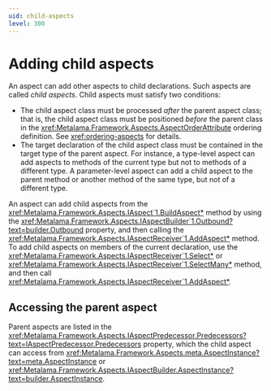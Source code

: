 ```yaml
---
uid: child-aspects
level: 300
---
```


# Adding child aspects

An aspect can add other aspects to child declarations. Such aspects are called _child aspects_. Child aspects must satisfy two conditions:

* The child aspect class must be processed _after_ the parent aspect class; that is, the child aspect class must be positioned _before_ the parent class in the <xref:Metalama.Framework.Aspects.AspectOrderAttribute> ordering definition. See <xref:ordering-aspects> for details.
* The target declaration of the child aspect class must be contained in the target type of the parent aspect. For instance, a type-level aspect can add aspects to methods of the current type but not to methods of a different type. A parameter-level aspect can add a child aspect to the parent method or another method of the same type, but not of a different type.


An aspect can add child aspects from the <xref:Metalama.Framework.Aspects.IAspect`1.BuildAspect*> method by using the <xref:Metalama.Framework.Aspects.IAspectBuilder`1.Outbound?text=builder.Outbound> property, and then calling the <xref:Metalama.Framework.Aspects.IAspectReceiver`1.AddAspect*> method. To add child aspects on members of the current declaration, use the <xref:Metalama.Framework.Aspects.IAspectReceiver`1.Select*> or <xref:Metalama.Framework.Aspects.IAspectReceiver`1.SelectMany*> method, and then call <xref:Metalama.Framework.Aspects.IAspectReceiver`1.AddAspect*>.


## Accessing the parent aspect

Parent aspects are listed in the <xref:Metalama.Framework.Aspects.IAspectPredecessor.Predecessors?text=IAspectPredecessor.Predecessors> property, which the child aspect can access from <xref:Metalama.Framework.Aspects.meta.AspectInstance?text=meta.AspectInstance> or <xref:Metalama.Framework.Aspects.IAspectBuilder.AspectInstance?text=builder.AspectInstance>.

